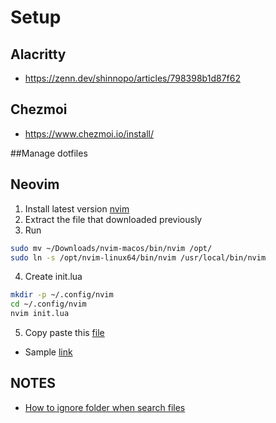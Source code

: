 # Setup

## Alacritty
- https://zenn.dev/shinnopo/articles/798398b1d87f62

## Chezmoi
- https://www.chezmoi.io/install/


##Manage dotfiles

## Neovim

1. Install latest version [nvim](https://github.com/neovim/neovim/releases/tag/stable)
2. Extract the file that downloaded previously
3. Run
```bash
sudo mv ~/Downloads/nvim-macos/bin/nvim /opt/
sudo ln -s /opt/nvim-linux64/bin/nvim /usr/local/bin/nvim
```
4. Create init.lua
```bash
mkdir -p ~/.config/nvim
cd ~/.config/nvim
nvim init.lua
```
5. Copy paste this [file](https://github.com/nvim-lua/kickstart.nvim/blob/master/init.lua)

- Sample [link](https://www.youtube.com/watch?v=stqUbv-5u2s)


## NOTES
- [How to ignore folder when search files](https://stackoverflow.com/questions/68563040/how-to-make-telescope-ignore-files-inside-node-modules)
